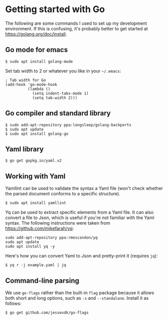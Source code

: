 Getting started with Go
==

The following are some commands I used to set up my development
environment. If this is confusing, it's probably better to get started
at https://golang.org/doc/install.

Go mode for emacs
--

```
$ sudo apt install golang-mode
```

Set tab width to 2 or whatever you like in your `~/.emacs`:

```
; Tab width for Go
(add-hook 'go-mode-hook
          (lambda ()
            (setq indent-tabs-mode 1)
            (setq tab-width 2)))
```

Go compiler and standard library
--

```
$ sudo add-apt-repository ppa:longsleep/golang-backports
$ sudo apt update
$ sudo apt install golang-go
```

Yaml library
--

```
$ go get gopkg.in/yaml.v2
```

Working with Yaml
--

Yamllint can be used to validate the syntax a Yaml file (won't check
whether the parsed document conforms to a specific structure).
```
$ sudo apt install yamllint
```

Yq can be used to extract specific elements from a Yaml file. It can
also convert a file to Json, which is useful if you're not familiar
with the Yaml syntax. The following instructions were taken from
https://github.com/mikefarah/yq:
```
sudo add-apt-repository ppa:rmescandon/yq
sudo apt update
sudo apt install yq -y
```

Here's how you can convert Yaml to Json and pretty-print it (requires `jq`):
```
$ yq r -j example.yaml | jq
```

Command-line parsing
--

We use `go-flags` rather than the built-in `flag` package because it
allows both short and long options, such as `-s` and `--standalone`.
Install it as follows:

```
$ go get github.com/jessevdk/go-flags
```

